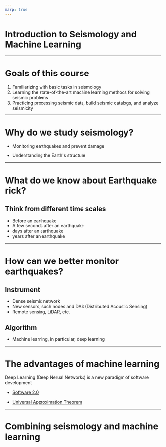 ```yaml
---
marp: true
---
```


# Introduction to Seismology and Machine Learning

---

# Goals of this course

1. Familiarizing with basic tasks in seismology
2. Learning the state-of-the-art machine learning methods for solving seismic problems
3. Practicing processing seismic data, build seismic catalogs, and analyze seismicity

---

# Why do we study seismology?

- Monitoring earthquakes and prevent damage

- Understanding the Earth's structure

---

# What do we know about Earthquake rick?

## Think from different time scales

- Before an earthquake
- A few seconds after an earthquake
- days after an earthquake
- years after an earthquake

---

# How can we better monitor earthquakes?

## Instrument

- Dense seismic network
- New sensors, such nodes and DAS (Distributed Acoustic Sensing)
- Remote sensing, LiDAR, etc.

## Algorithm

- Machine learning, in particular, deep learning

---

# The advantages of machine learning

Deep Learning (Deep Nerual Networks) is a new paradigm of software development

- [Software 2.0](https://karpathy.medium.com/software-2-0-a64152b37c35)

- [Universal Approximation Theorem](https://en.wikipedia.org/wiki/Universal_approximation_theorem)

---

# Combining seismology and machine learning

